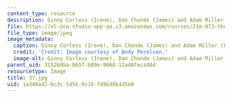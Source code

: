 ```yaml
---
content_type: resource
description: Ginny Corless (Irene), Dan Chonde (James) and Adam Miller (Lowell).
file: https://ol-ocw-studio-app-qa.s3.amazonaws.com/courses/21m-873-theater-arts-topics-fall-2004-january-iap-2005/1a340a42bc3c5d569c1bfd9b40b4d5e0_37.jpg
file_type: image/jpeg
image_metadata:
  caption: Ginny Corless (Irene), Dan Chonde (James) and Adam Miller (Lowell).
  credit: 'Credit: Image courtesy of Andy Perelson.'
  image-alt: Ginny Corless (Irene), Dan Chonde (James) and Adam Miller (Lowell).
parent_uid: 315260ba-8657-b09e-9068-12a48feca98d
resourcetype: Image
title: 37.jpg
uid: 1a340a42-bc3c-5d56-9c1b-fd9b40b4d5e0
---
```

